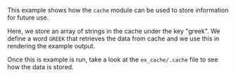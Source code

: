 This example shows how the `cache` module can be used to store information for future use.

Here, we store an array of strings in the cache under the key "greek". We define a word
`GREEK` that retrieves the data from cache and we use this in rendering the example output.

Once this is example is run, take a look at the `ex_cache/.cache` file to see how the data is stored.
